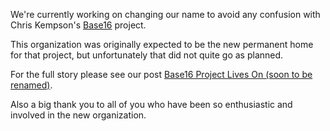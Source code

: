 We're currently working on changing our name to avoid any confusion with Chris Kempson's [Base16](https://github.com/chriskempson/base16) project.

This organization was originally expected to be the new permanent home for that project, but unfortunately that did not quite go as planned.

For the full story please see our post [Base16 Project Lives On (soon to be renamed)](https://github.com/base16-project/base16/issues/51k).

Also a big thank you to all of you who have been so enthusiastic and involved in the new organization.
